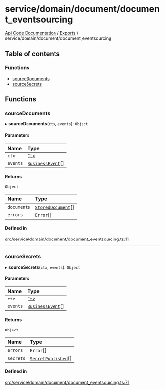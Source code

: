 # service/domain/document/document\_eventsourcing
 
[Api Code Documentation](../README.md) / [Exports](../modules.md) / service/domain/document/document\_eventsourcing

## Table of contents

### Functions

- [sourceDocuments](service_domain_document_document_eventsourcing.md#sourcedocuments)
- [sourceSecrets](service_domain_document_document_eventsourcing.md#sourcesecrets)

## Functions

### sourceDocuments

▸ **sourceDocuments**(`ctx`, `events`): `Object`

#### Parameters

| Name | Type |
| :------ | :------ |
| `ctx` | [`Ctx`](../interfaces/lib_ctx.Ctx.md) |
| `events` | [`BusinessEvent`](service_domain_business_event.md#businessevent)[] |

#### Returns

`Object`

| Name | Type |
| :------ | :------ |
| `documents` | [`StoredDocument`](../interfaces/service_domain_document_document.StoredDocument.md)[] |
| `errors` | `Error`[] |

#### Defined in

[src/service/domain/document/document_eventsourcing.ts:11](https://github.com/openkfw/TruBudget/blob/965031f/api/src/service/domain/document/document_eventsourcing.ts#L11)

___

### sourceSecrets

▸ **sourceSecrets**(`ctx`, `events`): `Object`

#### Parameters

| Name | Type |
| :------ | :------ |
| `ctx` | [`Ctx`](../interfaces/lib_ctx.Ctx.md) |
| `events` | [`BusinessEvent`](service_domain_business_event.md#businessevent)[] |

#### Returns

`Object`

| Name | Type |
| :------ | :------ |
| `errors` | `Error`[] |
| `secrets` | [`SecretPublished`](../interfaces/service_domain_document_document_shared.SecretPublished.md)[] |

#### Defined in

[src/service/domain/document/document_eventsourcing.ts:71](https://github.com/openkfw/TruBudget/blob/965031f/api/src/service/domain/document/document_eventsourcing.ts#L71)
